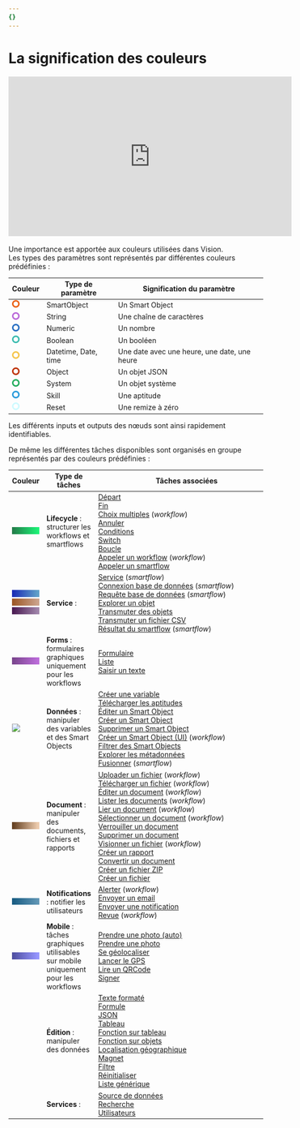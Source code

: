 ```yaml
---
{}
---
```

   
# La signification des couleurs   
   
<iframe width="560" height="315" src="https://www.youtube.com/embed/FnWLNK1gN4E" title="YouTube video player" frameborder="0" allow="accelerometer; autoplay; clipboard-write; encrypted-media; gyroscope; picture-in-picture; web-share" allowfullscreen></iframe>   
   
Une importance est apportée aux couleurs utilisées dans Vision.   
Les types des paramètres sont représentés par différentes couleurs prédéfinies :   
   
| Couleur                        | Type de paramètre | Signification du paramètre |   
| ------------------------------ | ----------------- | -------------------------- |   
| ![](../_assets/images/workflows/parameter_smartobject.png) | SmartObject       | Un Smart Object             |   
| ![](../_assets/images/workflows/parameter_string.png)      | String            | Une chaîne de caractères   |   
| ![](../_assets/images/workflows/parameter_numeric.png)     | Numeric           | Un nombre                  |   
| ![](../_assets/images/workflows/parameter_boolean.png)     | Boolean           | Un booléen                 |   
| ![](../_assets/images/workflows/parameter_datetime.png)    | Datetime, Date, time          | Une date avec une heure, une date, une heure                   |   
| ![](../_assets/images/workflows/parameter_object.png)      | Object            | Un objet JSON              |   
| ![](../_assets/images/workflows/parameter_system.png)      | System            | Un objet système           |   
| ![](../_assets/images/workflows/parameter_skill.png)       | Skill             | Une aptitude               |   
| ![](../_assets/images/workflows/parameter_reset.png)       | Reset             | Une remize à zéro          |   
   
Les différents inputs et outputs des nœuds sont ainsi rapidement identifiables.   
   
De même les différentes tâches disponibles sont organisés en groupe représentés par des couleurs prédéfinies :    
   
| Couleur                                                                      | Type de tâches                                                                      | <div style="width: 350px">Tâches associées</div>                                                                                                                                                                                                                                                                                                                                                                                                                                                                                                                                                                                                                                                                                                                                                              |   
| ---------------------------------------------------------------------------- | ----------------------------------------------------------------------------------- | ------------------------------------------------------------------------------------------------------------------------------------------------------------------------------------------------------------------------------------------------------------------------------------------------------------------------------------------------------------------------------------------------------------------------------------------------------------------------------------------------------------------------------------------------------------------------------------------------------------------------------------------------------------------------------------------------------------------------------------------------------------------------------------------------------------- |   
| ![](../_assets/images/workflows/lifecycle_color.png)                                                     | **Lifecycle** : structurer les workflows et smartflows                              | [Départ](../R%C3%A9f%C3%A9rences%20des%20noeuds/D%C3%89PART.md)<br />[Fin](../R%C3%A9f%C3%A9rences%20des%20noeuds/FIN.md)<br />[Choix multiples](../R%C3%A9f%C3%A9rences%20des%20noeuds/Choix%20multiple.md) (_workflow_)<br />[Annuler](../R%C3%A9f%C3%A9rences%20des%20noeuds/Annuler.md)<br />[Conditions](../R%C3%A9f%C3%A9rences%20des%20noeuds/Conditions.md)<br />[Switch](../R%C3%A9f%C3%A9rences%20des%20noeuds/Switch.md)<br />[Boucle](../R%C3%A9f%C3%A9rences%20des%20noeuds/Boucle.md)<br />[Appeler un workflow](../R%C3%A9f%C3%A9rences%20des%20noeuds/Appeler%20un%20workflow.md) (_workflow_)<br />[Appeler un smartflow](../R%C3%A9f%C3%A9rences%20des%20noeuds/Appeler%20un%20smartflow.md)                                                                                                                                                                                                                                                                                                                                                                                                                                                                                               |   
| ![](../_assets/images/workflows/service_color.png) ![](../_assets/images/workflows/service_color%20%281%29.png) ![](../_assets/images/workflows/service_color%20%282%29.png) | **Service** :                                                                       | [Service](../R%C3%A9f%C3%A9rences%20des%20noeuds/Service.md) (_smartflow_)<br />[Connexion base de données](../R%C3%A9f%C3%A9rences%20des%20noeuds/Connexion%20base%20de%20donn%C3%A9es.md) (_smartflow_)<br />[Requête base de données](../R%C3%A9f%C3%A9rences%20des%20noeuds/Requ%C3%AAte%20base%20de%20donn%C3%A9es.md) (_smartflow_)<br />[Explorer un objet](../R%C3%A9f%C3%A9rences%20des%20noeuds/Explorer%20un%20objet.md)<br />[Transmuter des objets](../R%C3%A9f%C3%A9rences%20des%20noeuds/Transmuter%20des%20objets.md)<br />[Transmuter un fichier CSV](../R%C3%A9f%C3%A9rences%20des%20noeuds/Transmuter%20un%20fichier%20CSV.md)<br />[Résultat du smartflow](../R%C3%A9f%C3%A9rences%20des%20noeuds/R%C3%A9sultat%20du%20smartflow.md) (_smartflow_)                                                                                                                                                                                                                                                                                                                                                                  |   
| ![](../_assets/images/workflows/Forms_color.png)                                                         | **Forms** : formulaires graphiques uniquement pour les workflows                    | [Formulaire](../R%C3%A9f%C3%A9rences%20des%20noeuds/Formulaire.md)<br />[Liste](../R%C3%A9f%C3%A9rences%20des%20noeuds/Liste.md)<br />[Saisir un texte](../R%C3%A9f%C3%A9rences%20des%20noeuds/Saisir%20un%20texte.md)                                                                                                                                                                                                                                                                                                                                                                                                                                                                                                                                                                                                                                                                                                                      |   
| ![](../_assets/images/workflows/donn%C3%A9es_color.png)                                                       | **Données** : manipuler des variables et des Smart Objects                          | [Créer une variable](../R%C3%A9f%C3%A9rences%20des%20noeuds/Cr%C3%A9er%20une%20variable.md)<br />[Télécharger les aptitudes](../R%C3%A9f%C3%A9rences%20des%20noeuds/T%C3%A9l%C3%A9charger%20les%20aptitudes.md)<br />[Éditer un Smart Object](../R%C3%A9f%C3%A9rences%20des%20noeuds/Editer%20un%20Smart%20Object.md)<br />[Créer un Smart Object](../R%C3%A9f%C3%A9rences%20des%20noeuds/Cr%C3%A9er%20un%20Smart%20Object.md)<br />[Supprimer un Smart Object](../R%C3%A9f%C3%A9rences%20des%20noeuds/Supprimer%20un%20Smart%20Object.md)<br />[Créer un Smart Object (UI)](Créer%20un%20Smart%20Object%20(UI)) (_workflow_)<br />[Filtrer des Smart Objects](../R%C3%A9f%C3%A9rences%20des%20noeuds/Filtrer%20des%20Smart%20Objects.md)<br />[Explorer les métadonnées](../R%C3%A9f%C3%A9rences%20des%20noeuds/Explorer%20les%20m%C3%A9tadonn%C3%A9es.md)<br />[Fusionner](../R%C3%A9f%C3%A9rences%20des%20noeuds/Fusionner.md) (_smartflow_)                                                                                                                                                                                                                                             |   
| ![](../_assets/images/workflows/document_color.png)                                                      | **Document** : manipuler des documents, fichiers et rapports                        | [Uploader un fichier](../R%C3%A9f%C3%A9rences%20des%20noeuds/Uploader%20un%20fichier.md) (_workflow_)<br />[Télécharger un fichier](../R%C3%A9f%C3%A9rences%20des%20noeuds/T%C3%A9l%C3%A9charger%20un%20fichier.md) (_workflow_)<br />[Éditer un document](../R%C3%A9f%C3%A9rences%20des%20noeuds/Editer%20un%20document.md) (_workflow_)<br />[Lister les documents](../R%C3%A9f%C3%A9rences%20des%20noeuds/Lister%20les%20documents.md) (_workflow_)<br />[Lier un document](../R%C3%A9f%C3%A9rences%20des%20noeuds/Lier%20un%20document.md) (_workflow_)<br />[Sélectionner un document](../R%C3%A9f%C3%A9rences%20des%20noeuds/S%C3%A9lectionner%20un%20document.md) (_workflow_)<br />[Verrouiller un document](../R%C3%A9f%C3%A9rences%20des%20noeuds/Verrouiller%20un%20document.md)<br />[Supprimer un document](../R%C3%A9f%C3%A9rences%20des%20noeuds/Supprimer%20un%20document.md)<br />[Visionner un fichier](../R%C3%A9f%C3%A9rences%20des%20noeuds/Visionner%20un%20fichier.md) (_workflow_)<br />[Créer un rapport](../R%C3%A9f%C3%A9rences%20des%20noeuds/Cr%C3%A9er%20un%20rapport.md)<br />[Convertir un document](../R%C3%A9f%C3%A9rences%20des%20noeuds/Convertir%20un%20document.md)<br />[Créer un fichier ZIP](../R%C3%A9f%C3%A9rences%20des%20noeuds/Cr%C3%A9er%20un%20fichier%20ZIP.md)<br />[Créer un fichier](../R%C3%A9f%C3%A9rences%20des%20noeuds/Cr%C3%A9er%20un%20fichier.md) |   
| ![](../_assets/images/workflows/notifications_color.png)                                                 | **Notifications** : notifier les utilisateurs                                       | [Alerter](../R%C3%A9f%C3%A9rences%20des%20noeuds/Alerter.md) (_workflow_)<br />[Envoyer un email](../R%C3%A9f%C3%A9rences%20des%20noeuds/Envoyer%20un%20email.md)<br />[Envoyer une notification](../R%C3%A9f%C3%A9rences%20des%20noeuds/Envoyer%20une%20notification.md)<br />[Revue](../R%C3%A9f%C3%A9rences%20des%20noeuds/Revue.md) (_workflow_)                                                                                                                                                                                                                                                                                                                                                                                                                                                                                                                                                                                                                                  |   
| ![](../_assets/images/workflows/mobile_color.png)                                                        | **Mobile** : tâches graphiques utilisables sur mobile uniquement pour les workflows | [Prendre une photo (auto)](Prendre%20une%20photo%20(auto))<br />[Prendre une photo](../R%C3%A9f%C3%A9rences%20des%20noeuds/Prendre%20une%20photo.md)<br />[Se géolocaliser](../R%C3%A9f%C3%A9rences%20des%20noeuds/Se%20g%C3%A9olocaliser.md)<br />[Lancer le GPS](../R%C3%A9f%C3%A9rences%20des%20noeuds/Lancer%20le%20GPS.md)<br />[Lire un QRCode](../R%C3%A9f%C3%A9rences%20des%20noeuds/Lire%20un%20QRCode.md)<br />[Signer](../R%C3%A9f%C3%A9rences%20des%20noeuds/Signer.md)                                                                                                                                                                                                                                                                                                                                                                                                                                                                                                                                                  |   
|                                                                              | **Édition** : manipuler des données                                                 | [Texte formaté](../R%C3%A9f%C3%A9rences%20des%20noeuds/Texte%20format%C3%A9.md)<br />[Formule](../R%C3%A9f%C3%A9rences%20des%20noeuds/Formule.md)<br />[JSON](../R%C3%A9f%C3%A9rences%20des%20noeuds/Json.md)<br />[Tableau](../R%C3%A9f%C3%A9rences%20des%20noeuds/Tableau.md)<br />[Fonction sur tableau](../R%C3%A9f%C3%A9rences%20des%20noeuds/Fonction%20sur%20Tableau.md)<br />[Fonction sur objets](../R%C3%A9f%C3%A9rences%20des%20noeuds/Fonction%20sur%20objets.md)<br />[Localisation géographique](../R%C3%A9f%C3%A9rences%20des%20noeuds/Localisation%20g%C3%A9ographique.md)<br />[Magnet](../R%C3%A9f%C3%A9rences%20des%20noeuds/Magnet.md)<br />[Filtre](../R%C3%A9f%C3%A9rences%20des%20noeuds/Filtre.md)<br />[Réinitialiser](../R%C3%A9f%C3%A9rences%20des%20noeuds/R%C3%A9initialiser.md)<br />[Liste générique](../R%C3%A9f%C3%A9rences%20des%20noeuds/Liste%20g%C3%A9n%C3%A9rique.md)                                                                                                                                                                                                                                                                                                                                                                                                          |   
|                                                                              | **Services** :                                                                      | [Source de données](../R%C3%A9f%C3%A9rences%20des%20noeuds/Source%20de%20donn%C3%A9es.md)<br />[Recherche](../R%C3%A9f%C3%A9rences%20des%20noeuds/Recherche.md)<br />[Utilisateurs](../R%C3%A9f%C3%A9rences%20des%20noeuds/Utilisateurs.md)                                                                                                                                                                                                                                                                                                                                                                                                                                                                                                                                                                                                                                                                                                                                                            |